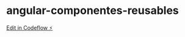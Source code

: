 # angular-componentes-reusables

[Edit in Codeflow ⚡️](https://stackblitz.com/~/github.com/mgonzasu13/angular-componentes-reusables)